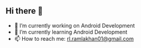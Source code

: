 ## Hi there 👋



- 🔭 I’m currently working on Android Development
- 🌱 I’m currently learning Android Development
- 📫 How to reach me: rl.ramlakhan01@gmail.com
